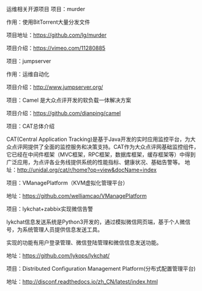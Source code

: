 
运维相关开源项目
项目：murder  

作用：使用BitTorrent大量分发文件

项目地址：https://github.com/lg/murder

项目介绍：https://vimeo.com/11280885

 

项目：jumpserver

作用：运维自动化

项目介绍：http://www.jumpserver.org/

 

项目：Camel 是大众点评开发的软负载一体解决方案

项目介绍：https://github.com/dianping/camel

项目：CAT总体介绍

CAT(Central Application Tracking)是基于Java开发的实时应用监控平台，为大众点评网提供了全面的监控服务和决策支持。CAT作为大众点评网基础监控组件，它已经在中间件框架（MVC框架，RPC框架，数据库框架，缓存框架等）中得到广泛应用，为点评各业务线提供系统的性能指标、健康状况、基础告警等。
地址：http://unidal.org/cat/r/home?op=view&docName=index

 

项目：VManagePlatform（KVM虚拟化管理平台）

地址：https://github.com/welliamcao/VManagePlatform

 

项目：lykchat+zabbix实现微信告警

lykchat信息发送系统是Python3开发的，通过模拟微信网页端，基于个人微信号，为系统管理人员提供信息发送工具。

实现的功能有用户登录管理、微信登陆管理和微信信息发送功能。

地址：https://github.com/lykops/lykchat/

 

 

项目：Distributed Configuration Management Platform(分布式配置管理平台)

地址：http://disconf.readthedocs.io/zh_CN/latest/index.html
